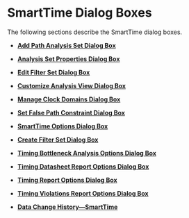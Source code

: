 # SmartTime Dialog Boxes

The following sections describe the SmartTime dialog boxes.

-   **[Add Path Analysis Set Dialog Box](GUID-156D36C0-7891-413E-9856-36C3E73AB8F2.md)**  

-   **[Analysis Set Properties Dialog Box](GUID-27CD55C8-7634-447F-9C5B-43E390FD265B.md)**  

-   **[Edit Filter Set Dialog Box](GUID-3C296FA8-6D87-4B9B-B40A-076622AD7420.md)**  

-   **[Customize Analysis View Dialog Box](GUID-D8221A0E-5959-42AE-B9C8-EDF0D74E2F71.md)**  

-   **[Manage Clock Domains Dialog Box](GUID-EBAC6EE2-DB87-4372-9845-ABE75A08F71F.md)**  

-   **[Set False Path Constraint Dialog Box](GUID-81C96AB7-B502-4EAD-9786-62B54144D9FD.md)**  

-   **[SmartTime Options Dialog Box](GUID-0E342BFD-075D-492F-9087-E125B356879B.md)**  

-   **[Create Filter Set Dialog Box](GUID-D820CD69-05C6-48F8-B29E-7A0C454A7100.md)**  

-   **[Timing Bottleneck Analysis Options Dialog Box](GUID-05ED0374-C577-4F82-AAAB-331A31619D55.md)**  

-   **[Timing Datasheet Report Options Dialog Box](GUID-6F4BB0EE-AD89-4EBC-BBB6-800B7E5BA7D6.md)**  

-   **[Timing Report Options Dialog Box](GUID-29A2149F-C54F-4D59-B99E-CCC19A108FF0.md)**  

-   **[Timing Violations Report Options Dialog Box](GUID-892D2E3C-BC08-4D52-8468-95678F41CD25.md)**  

-   **[Data Change History—SmartTime](GUID-9C556D94-F0B2-4650-A3C0-7C00422E84B0.md)**  


